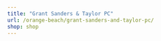 ```yaml
---
title: "Grant Sanders & Taylor PC"
url: /orange-beach/grant-sanders-and-taylor-pc/
shop: shop
---
```

